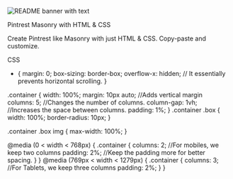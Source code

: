 ![README banner with text](https://github.com/chaitanya-000/pintrest_masonry/assets/103093624/0d943ce1-b1dc-438a-9d4e-d50e21befb1e)

Pintrest Masonry with HTML & CSS

Create Pintrest like Masonry with just HTML & CSS. Copy-paste and customize. 


CSS
* {
  margin: 0;
  box-sizing: border-box;
  overflow-x: hidden;  // It essentially prevents horizontal scrolling.
}

.container {
  width: 100%;
  margin: 10px auto;  //Adds vertical margin
  columns: 5;   //Changes the number of columns. 
  column-gap: 1vh;  //Increases the space between columns. 
  padding: 1%; 
}
.container .box {
  width: 100%;
  border-radius: 10px;
}

.container .box img {
  max-width: 100%;
}

@media (0 < width < 768px) {
  .container {
    columns: 2;  //For mobiles, we keep two columns
    padding: 2%;  //Keep the padding more for better spacing. 
  }
}
@media (769px < width < 1279px) {
  .container {
    columns: 3;  //For Tablets, we keep three columns
    padding: 2%;
  }
}
